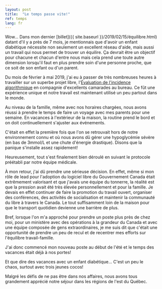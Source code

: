 ```yaml
---
layout: post
title:  "Le temps passe vite!"
ref: temps
lang: fr
---
```

Wow...
Dans mon dernier [billet]({{ site.baseurl }}/2019/02/15/équilibre.html) datant d'il y a près de 7 mois, je mentionnais que d'avoir un enfant diabétique nécessite non seulement un excellent réseau d'aide, mais aussi un travail qui nous permet de trouver un équilire.
Ça devrait être un objectif pour chacune et chacun d'entre nous mais cela prend une toute autre dimension lorsqu'il faut en plus prendre soin d'une personne proche, que ce soit de son enfant ou d'un parent.

Du mois de février à mai 2019, j'ai eu à passer de très nombreuses heures à travailler sur un superbe projet libre, l'[Évaluation de l'incidence algorithmique](https://github.com/canada-ca/aia-eia-js) en compagnie d'excellents camarades au bureau.
Ce fût une expérience unique et notre travail est maintenant utilisé un peu partout dans le monde.

Au niveau de la famille, même avec nos horaires chargées, nous avons réussi à prendre le temps de faire un voyage avec mes parents pour une semaine.
En vacances à l'extérieur de la maison, la routine prend le bord et on doit continuellement s'ajuster aux événements.

C'était en effet la première fois que l'on se retrouvait hors de notre environnement connu et où nous avons dû gérer une hypoglycémie sévère (en bas de 3mmol/L et une chute d'énergie drastique).
Disons que la panique s'installe assez rapidement!

Heureusement, tout s'est finalement bien déroulé en suivant le protocole préétabli par notre équipe médicale.

À mon retour, j'ai dû prendre une sérieuse décision.
En effet, même si mon rôle de lead pour l'adoption du logiciel libre du Gouvernement Canada était extrêmement valorisant et que j'avais une équipe du tonnerre, la réalité est que la pression avait été très élevée personnellement et pour la famille.
Je devais en effet continuer de faire la promotion du travail ouvert, organiser des conférences, des activités de socialisation et maintenir la communauté du libre à travers le Canada.
Le tout suffisamment loin de la maison pour que le transport quotidien devienne une barrière de plus.

Bref, lorsque l'on m'a approché pour prendre un poste plus près de chez moi, pour un ministère avec des opérations à la grandeur du Canada et avec une équipe composée de gens extraordinaires, je me suis dit que c'était une opportunité de prendre un peu de recul et de recentrer mes efforts sur l'équilibre travail-famille.

J'ai donc commencé mon nouveau poste au début de l'été et le temps des vacances était déjà à nos portes!

Et que dire des vacances avec un enfant diabétique...
C'est un peu le chaos, surtout avec trois jeunes cocos!

Malgré les défis de ne pas être dans nos affaires, nous avons tous grandement apprécié notre séjour dans les régions de l'est du Québec.
